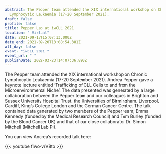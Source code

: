 ```yaml
---
abstract: The Pepper team attended the XIX international workshop on Chronic
  Lymphocytic Leukaemia (17-20 September 2021).
draft: false
profile: false
title: Pepper Lab at iwCLL 2021
location: " Virtual"
date: 2021-09-17T15:07:13.000Z
date_end: 2021-09-20T13:08:54.381Z
all_day: false
event: "iwCLL 2021 "
event_url: " "
publishDate: 2022-03-23T14:07:36.890Z
---
```

The Pepper team attended the XIX international workshop on Chronic Lymphocytic Leukaemia (17-20 September 2021). Andrea Pepper gave a keynote lecture entitled ‘Trafficking of CLL Cells to and from the Microenvironmental Niche’. The data presented was generated by a large collaboration between the Pepper team and our colleagues in Brighton and Sussex University Hospital Trust, the Universities of Birmingham, Liverpool, Cardiff, King’s College London and the German Cancer Centre. The talk contained data generated by two members of the Pepper team; Emma Kennedy (funded by the Medical Research Council) and Tom Burley (funded by the Blood Cancer UK) and that of our close collaborator Dr. Simon Mitchell (Mitchell Lab PI). 

You can view Andrea’s recorded talk here:

{{< youtube fIwo-vrV8to >}}